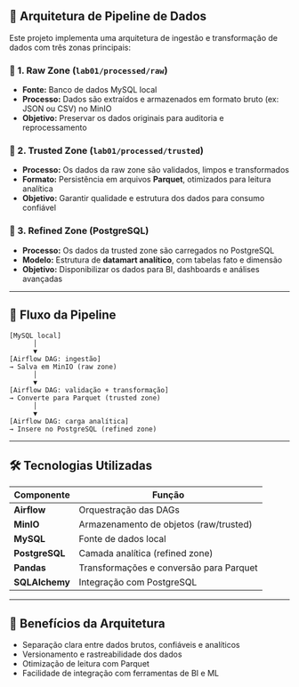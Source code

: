 ## 🧭 Arquitetura de Pipeline de Dados

Este projeto implementa uma arquitetura de ingestão e transformação de dados com três zonas principais:

### 🔹 1. **Raw Zone** (`lab01/processed/raw`)
- **Fonte:** Banco de dados MySQL local
- **Processo:** Dados são extraídos e armazenados em formato bruto (ex: JSON ou CSV) no MinIO
- **Objetivo:** Preservar os dados originais para auditoria e reprocessamento

### 🔹 2. **Trusted Zone** (`lab01/processed/trusted`)
- **Processo:** Os dados da raw zone são validados, limpos e transformados
- **Formato:** Persistência em arquivos **Parquet**, otimizados para leitura analítica
- **Objetivo:** Garantir qualidade e estrutura dos dados para consumo confiável

### 🔹 3. **Refined Zone** (PostgreSQL)
- **Processo:** Os dados da trusted zone são carregados no PostgreSQL
- **Modelo:** Estrutura de **datamart analítico**, com tabelas fato e dimensão
- **Objetivo:** Disponibilizar os dados para BI, dashboards e análises avançadas

---

## 🔄 Fluxo da Pipeline

```plaintext
[MySQL local]
      │
      ▼
[Airflow DAG: ingestão]
→ Salva em MinIO (raw zone)
      │
      ▼
[Airflow DAG: validação + transformação]
→ Converte para Parquet (trusted zone)
      │
      ▼
[Airflow DAG: carga analítica]
→ Insere no PostgreSQL (refined zone)
```

---

## 🛠️ Tecnologias Utilizadas

| Componente     | Função                                      |
|----------------|---------------------------------------------|
| **Airflow**    | Orquestração das DAGs                       |
| **MinIO**      | Armazenamento de objetos (raw/trusted)      |
| **MySQL**      | Fonte de dados local                        |
| **PostgreSQL** | Camada analítica (refined zone)             |
| **Pandas**     | Transformações e conversão para Parquet     |
| **SQLAlchemy** | Integração com PostgreSQL                   |

---

## 🧠 Benefícios da Arquitetura

- Separação clara entre dados brutos, confiáveis e analíticos
- Versionamento e rastreabilidade dos dados
- Otimização de leitura com Parquet
- Facilidade de integração com ferramentas de BI e ML
